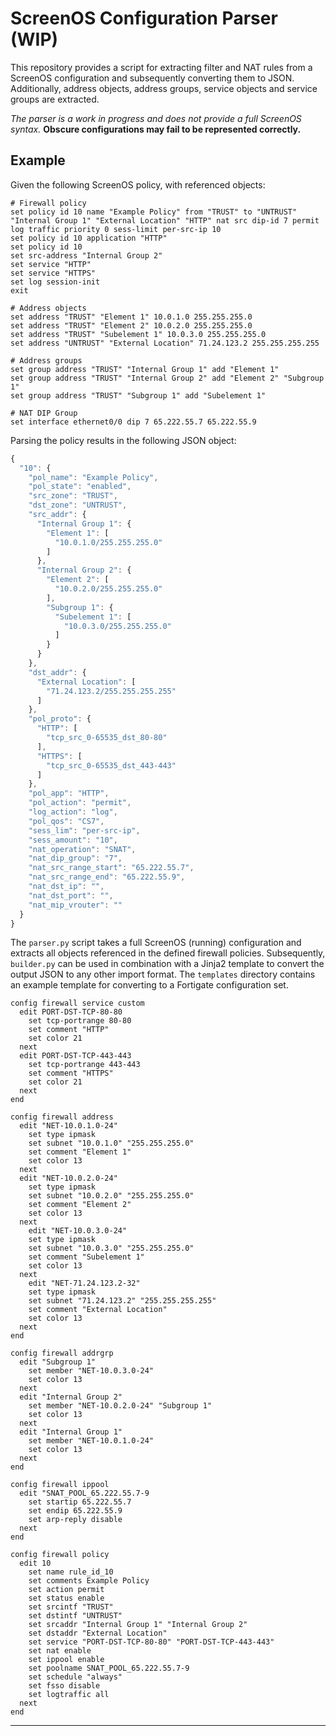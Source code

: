 # ScreenOS Configuration Parser (WIP)
This repository provides a script for extracting filter and NAT rules from a ScreenOS configuration and subsequently converting them to JSON. Additionally, address objects, address groups, service objects and service groups are extracted. 

*The parser is a work in progress and does not provide a full ScreenOS syntax.* **Obscure configurations may fail to be represented correctly.**

## Example

Given the following ScreenOS policy, with referenced objects:

```aconf
# Firewall policy
set policy id 10 name "Example Policy" from "TRUST" to "UNTRUST" "Internal Group 1" "External Location" "HTTP" nat src dip-id 7 permit log traffic priority 0 sess-limit per-src-ip 10
set policy id 10 application "HTTP"
set policy id 10
set src-address "Internal Group 2"
set service "HTTP"
set service "HTTPS"
set log session-init
exit

# Address objects
set address "TRUST" "Element 1" 10.0.1.0 255.255.255.0
set address "TRUST" "Element 2" 10.0.2.0 255.255.255.0
set address "TRUST" "Subelement 1" 10.0.3.0 255.255.255.0
set address "UNTRUST" "External Location" 71.24.123.2 255.255.255.255

# Address groups
set group address "TRUST" "Internal Group 1" add "Element 1"
set group address "TRUST" "Internal Group 2" add "Element 2" "Subgroup 1"
set group address "TRUST" "Subgroup 1" add "Subelement 1"

# NAT DIP Group
set interface ethernet0/0 dip 7 65.222.55.7 65.222.55.9
```

Parsing the policy results in the following JSON object:

```javascript
{
  "10": {
    "pol_name": "Example Policy",
    "pol_state": "enabled",
    "src_zone": "TRUST",
    "dst_zone": "UNTRUST",
    "src_addr": {
      "Internal Group 1": {
        "Element 1": [
          "10.0.1.0/255.255.255.0"
        ]
      },
      "Internal Group 2": {
        "Element 2": [
          "10.0.2.0/255.255.255.0"
        ],
        "Subgroup 1": {
          "Subelement 1": [
            "10.0.3.0/255.255.255.0"
          ]
        }
      }
    },
    "dst_addr": {
      "External Location": [
        "71.24.123.2/255.255.255.255"
      ]
    },
    "pol_proto": {
      "HTTP": [
        "tcp_src_0-65535_dst_80-80"
      ],
      "HTTPS": [
        "tcp_src_0-65535_dst_443-443"
      ]
    },
    "pol_app": "HTTP",
    "pol_action": "permit",
    "log_action": "log",
    "pol_qos": "CS7",
    "sess_lim": "per-src-ip",
    "sess_amount": "10",
    "nat_operation": "SNAT",
    "nat_dip_group": "7",
    "nat_src_range_start": "65.222.55.7",
    "nat_src_range_end": "65.222.55.9",
    "nat_dst_ip": "",
    "nat_dst_port": "",
    "nat_mip_vrouter": ""
  }
}
```

The `parser.py` script takes a full ScreenOS (running) configuration and extracts all objects referenced in the defined firewall policies. Subsequently, `builder.py` can be used in combination with a Jinja2 template to convert the output JSON to any other import format. The `templates` directory contains an example template for converting to a Fortigate configuration set.  

```aconf
config firewall service custom
  edit PORT-DST-TCP-80-80
    set tcp-portrange 80-80
    set comment "HTTP"
    set color 21
  next
  edit PORT-DST-TCP-443-443
    set tcp-portrange 443-443
    set comment "HTTPS"
    set color 21
  next
end

config firewall address
  edit "NET-10.0.1.0-24"
    set type ipmask
    set subnet "10.0.1.0" "255.255.255.0"
    set comment "Element 1"
    set color 13
  next
  edit "NET-10.0.2.0-24"
    set type ipmask
    set subnet "10.0.2.0" "255.255.255.0"
    set comment "Element 2"
    set color 13
  next
    edit "NET-10.0.3.0-24"
    set type ipmask
    set subnet "10.0.3.0" "255.255.255.0"
    set comment "Subelement 1"
    set color 13
  next
    edit "NET-71.24.123.2-32"
    set type ipmask
    set subnet "71.24.123.2" "255.255.255.255"
    set comment "External Location"
    set color 13
  next
end

config firewall addrgrp
  edit "Subgroup 1"
    set member "NET-10.0.3.0-24"
    set color 13
  next
  edit "Internal Group 2"
    set member "NET-10.0.2.0-24" "Subgroup 1"
    set color 13
  next
  edit "Internal Group 1"
    set member "NET-10.0.1.0-24"
    set color 13
  next
end

config firewall ippool
  edit "SNAT_POOL_65.222.55.7-9
    set startip 65.222.55.7
    set endip 65.222.55.9
    set arp-reply disable
  next
end

config firewall policy
  edit 10
    set name rule_id_10
    set comments Example Policy
    set action permit
    set status enable
    set srcintf "TRUST"
    set dstintf "UNTRUST"
    set srcaddr "Internal Group 1" "Internal Group 2"
    set dstaddr "External Location"
    set service "PORT-DST-TCP-80-80" "PORT-DST-TCP-443-443"
    set nat enable
    set ippool enable
    set poolname SNAT_POOL_65.222.55.7-9
    set schedule "always"
    set fsso disable
    set logtraffic all
  next
end
```
---
